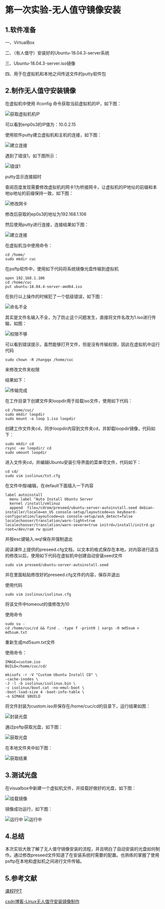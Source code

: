 # 第一次实验-无人值守镜像安装

## 1.软件准备

一、VirtualBox

二、（有人值守）安装好的Ubuntu-18.04.3-server系统

三、Ubuntu-18.04.3-server.iso镜像

四、用于在虚拟机和本地之间传送文件的putty软件包

## 2.制作无人值守安装镜像

在虚拟机中使用 ifconfig 命令获取当前虚拟机的IP，如下图：

![获取虚拟机机IP](img/check-ip.PNG)

可以看到enp0s3的IP值为：10.0.2.15

使用软件putty建立虚拟机和主机的连接，如下图：

![建立连接](img/use-putty-to-build-connect.PNG)

遇到了错误1，如下图所示：

![错误1](img/error1-con-tle.PNG)

putty显示连接超时

查阅百度发现需要修改虚拟机的网卡1为桥接网卡，让虚拟机的IP地址的前缀和本地ip地址的前缀保持一致，如下图：

![修改网卡](img/set-ip.PNG)

修改后获取的ep0s3的地址为192.168.1.106

然后使用putty进行连接，连接结果如下图：

![建立连接](img/build-putty-con.PNG)

在虚拟机当中使用命令：

```
cd /home/
sudo mkdir cuc
```

在psftp软件中，使用如下代码将系统镜像光盘传输到虚拟机

```
open 192.168.1.106
cd /home/cuc
put ubuntu-18.04.4-server-amd64.iso
```

在执行以上操作的时候犯了一个低级错误，如下图：

![命名不全](img/error2-unable-open-file.PNG)

其实是文件名输入不全，为了防止这个问题发生，直接将文件名改为1.iso进行传输，如图：

![权限不够](img/error2-to-error3.PNG)

可以看到错误提示，虽然能够打开文件，但是没有传输权限，因此在虚拟机中运行代码

```
sudo chown -R zhangqx /home/cuc
```
来修改文件夹权限

结果如下：

![传输完成](img/put-ok.PNG)

在工作目录下创建文件夹loopdir用于挂载iso文件，使用如下代码：
```
cd /home/cuc/
sudo mkdir loopdir
sudo mount -o loop 1.iso loopdir
```
创建工作文件夹cd，同步loopdir内容到文件夹cd，并卸载loopdir镜像，代码如下：
```
sudo mkdir cd
rsync -av loopdir/ cd
sudo umount loopdir
```
进入文件夹cd，并编辑Ubuntu安装引导界面的菜单项文件，代码如下：
```
cd cd/
sudo vim isolinux/txt.cfg
```
在文件中按i编辑，在default下面插入一下内容
```
label autoinstall
  menu label ^Auto Install Ubuntu Server
  kernel /install/vmlinuz
  append  file=/cdrom/preseed/ubuntu-server-autoinstall.seed debian-installer/locale=en_US console-setup/layoutcode=us keyboard-configuration/layoutcode=us console-setup/ask_detect=false localechooser/translation/warn-light=true localechooser/translation/warn-severe=true initrd=/install/initrd.gz root=/dev/ram rw quiet
```
并按esc键输入:wq!保存并强制退出

阅读课件上提供的preseed.cfg文档，以文本的格式保存在本地，对内容进行适当的修改以后，使用如下代码在虚拟机中创建自动安装seed文件
```
sudo vim preseed/ubuntu-server-autoinstall.seed
```
并在里面粘贴修改好的preseed.cfg文件的内容，保存并退出

使用代码
```
sudo vim isolinux/isolinux.cfg
```
将该文件中tomeout的值修改为10

使用命令
```
sudo su -
cd /home/cuc/cd && find . -type f -print0 | xargs -0 md5sum > md5sum.txt
```
重新生成md5sum.txt文件

使用命令：
```
IMAGE=custom.iso
BUILD=/home/cuc/cd/

mkisofs -r -V "Custom Ubuntu Install CD" \
-cache-inodes \
-J -l -b isolinux/isolinux.bin \
-c isolinux/boot.cat -no-emul-boot \
-boot-load-size 4 -boot-info-table \
-o $IMAGE $BUILD
```
将文件封装为custom.iso并保存在/home/cuc/cd的目录下，运行结果如图：

![封装光盘](img/custom-made.PNG)

通过psftp获取光盘，如下图：

![获取光盘](img/get-custom.PNG)

在本地文件夹中如下图：

![获取结果](img/local-custom.PNG)

## 3.测试光盘

在visualbox中新建一个虚拟机文件，并挂载好做好的光盘，如下图：

![挂载镜像](img/test-begin.PNG)

镜像成功运行，如下图：

![运行中](img/test.PNG)
![运行中](img/test2.PNG)

## 4.总结

本次实验大致了解了无人值守镜像安装的流程，并且明白了自动安装的光盘如何制作。通过修改preseed文件知道了在安装系统时需要的配置。也熟练的掌握了使用psftp在本地和虚拟机之间进行文件传输。

## 5.参考文献

[课程PPT](https://c4pr1c3.github.io/LinuxSysAdmin/chap0x01.exp.md.html#/3/1)

[csdn博客-Linux无人值守安装镜像制作](https://blog.csdn.net/qq_31989521/article/details/58600426)

